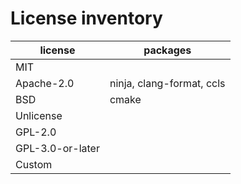 # License inventory

| license          | packages                  |
| ---------------- | ------------------------- |
| MIT              |                           |
| Apache-2.0       | ninja, clang-format, ccls |
| BSD              | cmake                     |
| Unlicense        |                           |
| GPL-2.0          |                           |
| GPL-3.0-or-later |                           |
| Custom           |                           |

